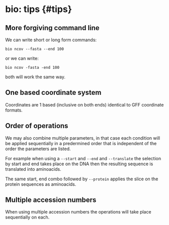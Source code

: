 # bio: tips {#tips}

## More forgiving command line

We can write short or long form commands:

    bio ncov --fasta --end 100
    
or we can write:

    bio ncov -fasta -end 100
    
both will work the same way.

## One based coordinate system

Coordinates are 1 based (inclusive on both ends) identical to GFF coordinate formats.

## Order of operations

We may also combine multiple parameters, in that case each condition will be applied sequentially in a predermined order
that is independent of the order the parameters are listed. 

For example when using a `--start` and `--end` and `--translate` the selection by start and end takes place on the DNA then the resulting sequence is translated into aminoacids.
 
The same start, end combo followed by `--protein` applies the slice on the protein sequences as aminoacids.
  
## Multiple accession numbers
   
When using multiple accession numbers the operations will take place sequentially on each.

